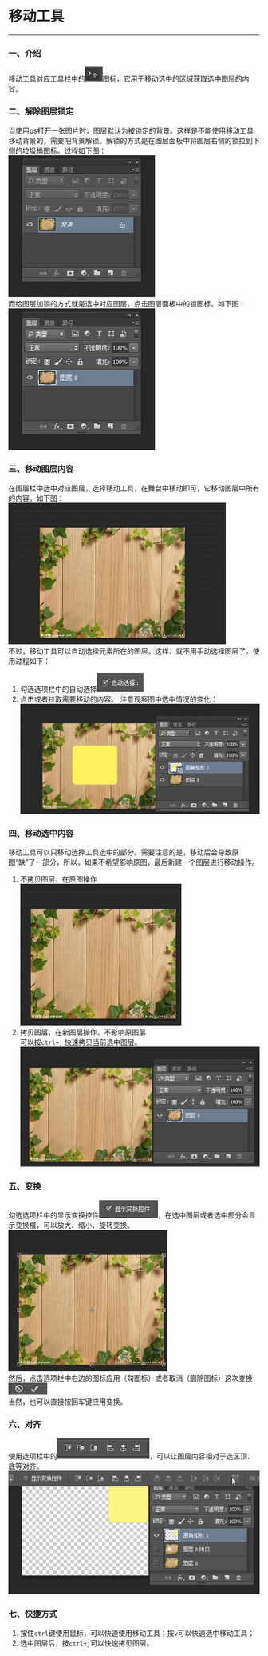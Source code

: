 # 移动工具
-------
### 一、介绍
移动工具对应工具栏中的![icon](./images/move/icon.JPG)图标，它用于移动选中的区域获取选中图层的内容。
### 二、解除图层锁定
当使用ps打开一张图片时，图层默认为被锁定的背景。这样是不能使用移动工具移动背景的，需要吧背景解锁。解锁的方式是在图层面板中将图层右侧的锁拉到下侧的垃圾桶图标。过程如下图：  
![deblock](./images/move/deblock.gif)  <br />
而给图层加锁的方式就是选中对应图层，点击图层面板中的锁图标。如下图：  
![block](./images/move/block.gif)
### 三、移动图层内容
在图层栏中选中对应图层，选择移动工具，在舞台中移动即可，它移动图层中所有的内容。如下图：  
![move-layer](./images/move/move-layer.gif)  
不过，移动工具可以自动选择元素所在的图层，这样，就不用手动选择图层了。使用过程如下：
1. 勾选选项栏中的自动选择![autoselect](./images/move/autoselect.JPG)
2. 点击或者拉取需要移动的内容。
注意观察图中选中情况的变化：
![move-autoselect](./images/move/move-autoselect.gif)
### 四、移动选中内容
移动工具可以只移动选择工具选中的部分。需要注意的是，移动后会导致原图“缺”了一部分，所以，如果不希望影响原图，最后新建一个图层进行移动操作。
1. 不拷贝图层，在原图操作  
![move-selectarea-origin](./images/move/move-selectarea-origin.gif)
2. 拷贝图层，在新图层操作，不影响原图层  
可以按`ctrl+j` 快速拷贝当前选中图层。  
![move-selectarea-copy](./images/move/move-selectarea-copy.gif)
### 五、变换
勾选选项栏中的显示变换控件![transform-bar](./images/move/transform-bar.JPG)，在选中图层或者选中部分会显示变换框，可以放大、缩小、旋转变换。  
![tranform](./images/move/transform.gif)  
然后，点击选项栏中右边的图标应用（勾图标）或者取消（删除图标）这次变换 
![isTransform](./images/move/isTransformed.JPG)  
当然，也可以直接按回车键应用变换。
### 六、对齐
使用选项栏中的![align](./images/move/align.jpg)，可以让图层内容相对于选区顶、底等对齐。  
![align](./images/move/align.gif)
### 七、快捷方式
1. 按住`ctrl`键使用鼠标，可以快速使用移动工具；按`v`可以快速选中移动工具；
2. 选中图层后，按`ctrl+j`可以快速拷贝图层。
